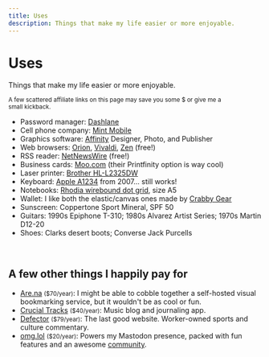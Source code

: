 ```yaml
---
title: Uses
description: Things that make my life easier or more enjoyable.
---
```


# Uses

Things that make my life easier or more enjoyable.

<small>A few scattered affiliate links on this page may save you some $ or give me a small&nbsp;kickback.</small>

- Password manager: [Dashlane](https://www.dashlane.com/en/cs/3bba20c3)
- Cell phone company: [Mint Mobile](http://fbuy.me/uSQoL)
- Graphics software: [Affinity](https://affinity.serif.com/en-us/) Designer, Photo, and Publisher
- Web browsers: [Orion](https://kagi.com/orion/), [Vivaldi](https://vivaldi.com/), [Zen](https://zen-browser.app/) (free!)
- RSS reader: [NetNewsWire](https://netnewswire.com/) (free!)
- Business cards: [Moo.com](https://refer.moo.com/s/emnqw) (their Printfinity option is way cool)
- Laser printer: [Brother HL-L2325DW](https://www.brother-usa.com/products/hll2325dw)
- Keyboard: [Apple A1234](https://www.ebay.com/sch/33963/i.html?_nkw=apple+a1234&_from=R40) from 2007... still works!
- Notebooks: [Rhodia wirebound dot grid](https://rhodiapads.com/collections_dot_top_wirebound.php), size A5
- Wallet: I like both the elastic/canvas ones made by [Crabby Gear](https://crabbygear.com/)
- Sunscreen: Coppertone Sport Mineral, SPF 50
- Guitars: 1990s Epiphone T-310; 1980s Alvarez Artist Series; 1970s Martin D12-20
- Shoes: Clarks desert boots; Converse Jack Purcells

&nbsp;

## A few other things I happily pay for

- [Are.na](https://www.are.na/) <small>($70/year)</small>: I might be able to cobble together a self-hosted visual bookmarking service, but it wouldn't be as cool or&nbsp;fun.
- [Crucial Tracks](https://www.crucialtracks.org/) <small>($40/year)</small>: Music blog and journaling app.
- [Defector](https://defector.com/) <small>($79/year)</small>:  The last good website. Worker-owned sports and culture commentary.
- [omg.lol](https://home.omg.lol/referred-by/nsmsn) <small>($20/year)</small>: Powers my Mastodon presence, packed with fun features and an awesome [community](https://home.omg.lol/info/community).